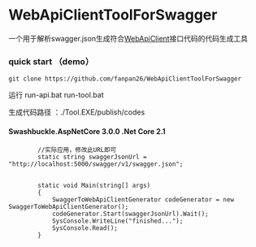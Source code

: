 # WebApiClientToolForSwagger
一个用于解析swagger.json生成符合[WebApiClient](https://github.com/dotnetcore/WebApiClient)接口代码的代码生成工具

### quick start （demo）
```
git clone https://github.com/fanpan26/WebApiClientToolForSwagger
```
运行 run-api.bat  run-tool.bat

生成代码路径 ：./Tool.EXE/publish/codes


#### Swashbuckle.AspNetCore 3.0.0 .Net Core 2.1

```
        //实际应用，修改此URL即可
        static string swaggerJsonUrl = "http://localhost:5000/swagger/v1/swagger.json";


        static void Main(string[] args)
        {
            SwaggerToWebApiClientGenerator codeGenerator = new SwaggerToWebApiClientGenerator();
            codeGenerator.Start(swaggerJsonUrl).Wait();
            SysConsole.WriteLine("finished...");
            SysConsole.Read();
        }
```
